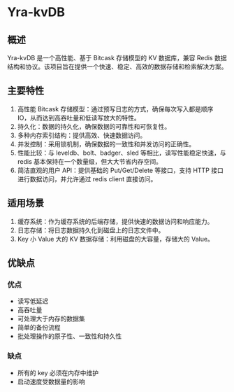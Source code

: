 # Yra-kvDB

## 概述
Yra-kvDB 是一个高性能、基于 Bitcask 存储模型的 KV 数据库，兼容 Redis 数据结构和协议。该项目旨在提供一个快速、稳定、高效的数据存储和检索解决方案。

## 主要特性

1. 高性能 Bitcask 存储模型：通过预写日志的方式，确保每次写入都是顺序 IO，从而达到高吞吐量和低读写放大的特性。
2. 持久化：数据的持久化，确保数据的可靠性和可恢复性。
3. 多种内存索引结构：提供高效、快速数据访问。
4. 并发控制：采用锁机制，确保数据的一致性和并发访问的正确性。
5. 性能比较：与 leveldb、bolt、badger、sled 等相比，读写性能稳定快速，与 redis 基本保持在一个数量级，但大大节省内存空间。
6. 简洁直观的用户 API：提供基础的 Put/Get/Delete 等接口，支持 HTTP 接口进行数据访问，并允许通过 redis client 直接访问。

## 适用场景

1. 缓存系统：作为缓存系统的后端存储，提供快速的数据访问和响应能力。
2. 日志存储：将日志数据持久化到磁盘上的日志文件中。
3. Key 小 Value 大的 KV 数据存储：利用磁盘的大容量，存储大的 Value。

## 优缺点

### 优点
* 读写低延迟
* 高吞吐量
* 可处理大于内存的数据集
* 简单的备份流程
* 批处理操作的原子性、一致性和持久性

### 缺点
* 所有的 key 必须在内存中维护
* 启动速度受数据量的影响
